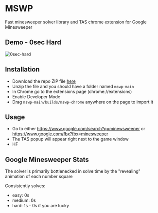 # MSWP

Fast minesweeper solver library and TAS chrome extension for Google Minesweeper

## Demo - 0sec Hard
![0sec-hard](https://github.com/vlin02/mswp/assets/41597231/0364021d-0682-4d24-976b-cf99bf68dfd0)

## Installation

- Download the repo ZIP file [here](https://github.com/vlin02/mswp/archive/master.zip)
- Unzip the file and you should have a folder named `mswp-main`
- In Chrome go to the extensions page (chrome://extensions)
- Enable Developer Mode
- Drag `mswp-main/builds/mswp-chrome` anywhere on the page to import it

## Usage

- Go to either https://www.google.com/search?q=minewsweeper or https://www.google.com/fbx?fbx=minesweeper
- The TAS popup will appear right next to the game window
- HF

## Google Minesweeper Stats
The solver is primarily bottlenecked in solve time by the "revealing" animation of each number square

Consistently solves:
- easy: 0s
- medium: 0s
- hard: 1s - 0s if you are lucky
